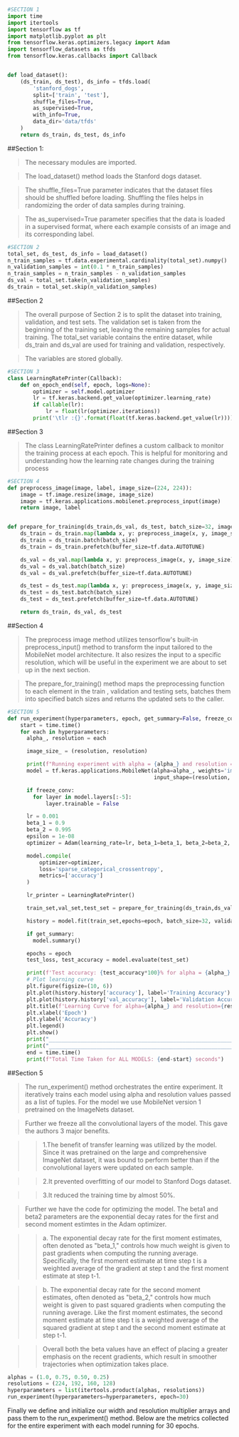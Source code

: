 ```python
#SECTION 1
import time
import itertools
import tensorflow as tf
import matplotlib.pyplot as plt
from tensorflow.keras.optimizers.legacy import Adam
import tensorflow_datasets as tfds
from tensorflow.keras.callbacks import Callback


def load_dataset():
    (ds_train, ds_test), ds_info = tfds.load(
        'stanford_dogs',
        split=['train', 'test'],
        shuffle_files=True,
        as_supervised=True,
        with_info=True,
        data_dir='data/tfds'
    )
    return ds_train, ds_test, ds_info
```

##Section 1:
>The necessary modules are imported.

>The load_dataset() method loads the Stanford dogs dataset.

>The shuffle_files=True parameter indicates that the dataset files should be shuffled before loading. Shuffling the files helps in randomizing the order of data samples during training.

>The as_supervised=True parameter specifies that the data is loaded in a supervised format, where each example consists of an image and its corresponding label.


```python
#SECTION 2
total_set, ds_test, ds_info = load_dataset()
n_train_samples = tf.data.experimental.cardinality(total_set).numpy()
n_validation_samples = int(0.1 * n_train_samples)
n_train_samples = n_train_samples - n_validation_samples
ds_val = total_set.take(n_validation_samples)
ds_train = total_set.skip(n_validation_samples)
```

##Section 2

> The overall purpose of Section 2 is to split the dataset into training, validation, and test sets. The validation set is taken from the beginning of the training set, leaving the remaining samples for actual training. The total_set variable contains the entire dataset, while ds_train and ds_val are used for training and validation, respectively.

>The variables are stored globally.


```python
#SECTION 3
class LearningRatePrinter(Callback):
    def on_epoch_end(self, epoch, logs=None):
        optimizer = self.model.optimizer
        lr = tf.keras.backend.get_value(optimizer.learning_rate)
        if callable(lr):
            lr = float(lr(optimizer.iterations))
        print('\tlr :{}'.format(float(tf.keras.backend.get_value(lr))))
```

##Section 3

> The class LearningRatePrinter defines a custom callback to monitor the training process at each epoch. This is helpful for monitoring and understanding how the learning rate changes during the training process


```python
#SECTION 4
def preprocess_image(image, label, image_size=(224, 224)):
    image = tf.image.resize(image, image_size)
    image = tf.keras.applications.mobilenet.preprocess_input(image)
    return image, label


def prepare_for_training(ds_train,ds_val, ds_test, batch_size=32, image_size=(224, 224)):
    ds_train = ds_train.map(lambda x, y: preprocess_image(x, y, image_size), num_parallel_calls=tf.data.AUTOTUNE)
    ds_train = ds_train.batch(batch_size)
    ds_train = ds_train.prefetch(buffer_size=tf.data.AUTOTUNE)

    ds_val = ds_val.map(lambda x, y: preprocess_image(x, y, image_size), num_parallel_calls=tf.data.AUTOTUNE)
    ds_val = ds_val.batch(batch_size)
    ds_val = ds_val.prefetch(buffer_size=tf.data.AUTOTUNE)

    ds_test = ds_test.map(lambda x, y: preprocess_image(x, y, image_size), num_parallel_calls=tf.data.AUTOTUNE)
    ds_test = ds_test.batch(batch_size)
    ds_test = ds_test.prefetch(buffer_size=tf.data.AUTOTUNE)

    return ds_train, ds_val, ds_test
```

##Section 4

> The preprocess image method utilizes tensorflow's built-in preprocess_input() method to transform the input tailored to the MobileNet model architecture. It also resizes the input to a specific resolution, which will be useful in the experiment we are about to set up in the next section.

> The prepare_for_training() method maps the preprocessing function to each element in the train , validation and testing sets, batches them into specified batch sizes and returns the updated sets to the caller.


```python
#SECTION 5
def run_experiment(hyperparameters, epoch, get_summary=False, freeze_conv=True):
    start = time.time()
    for each in hyperparameters:
      alpha_, resolution = each

      image_size_ = (resolution, resolution)

      print(f"Running experiment with alpha = {alpha_} and resolution = {resolution}")
      model = tf.keras.applications.MobileNet(alpha=alpha_, weights='imagenet', include_top=True,
                                              input_shape=(resolution, resolution,3))

      if freeze_conv:
        for layer in model.layers[:-5]:
            layer.trainable = False

      lr = 0.001
      beta_1 = 0.9
      beta_2 = 0.995
      epsilon = 1e-08
      optimizer = Adam(learning_rate=lr, beta_1=beta_1, beta_2=beta_2, epsilon=epsilon)

      model.compile(
          optimizer=optimizer,
          loss='sparse_categorical_crossentropy',
          metrics=['accuracy']
      )

      lr_printer = LearningRatePrinter()

      train_set,val_set,test_set = prepare_for_training(ds_train,ds_val, ds_test, batch_size=32, image_size=image_size_)

      history = model.fit(train_set,epochs=epoch, batch_size=32, validation_data=val_set,callbacks=[lr_printer])

      if get_summary:
        model.summary()

      epochs = epoch
      test_loss, test_accuracy = model.evaluate(test_set)

      print(f'Test accuracy: {test_accuracy*100}% for alpha = {alpha_} and resolution = {resolution}')
      # Plot learning curve
      plt.figure(figsize=(10, 6))
      plt.plot(history.history['accuracy'], label='Training Accuracy')
      plt.plot(history.history['val_accuracy'], label='Validation Accuracy')
      plt.title(f'Learning Curve for alpha={alpha_} and resolution={resolution}')
      plt.xlabel('Epoch')
      plt.ylabel('Accuracy')
      plt.legend()
      plt.show()
      print("_________________________________________________________________________________________________________________________")
      print("_________________________________________________________________________________________________________________________")
      end = time.time()
      print(f"Total Time Taken for ALL MODELS: {end-start} seconds")
```

##Section 5

>The run_experiment() method orchestrates the entire experiment. It iteratively trains each model using alpha and resolution values passed as a list of tuples.
For the model we use MobileNet version 1 pretrained on the ImageNets dataset.

>Further we freeze all the convolutional layers of the model. This gave the authors 3 major benefits.
  
  >>1.The benefit of transfer learning was utilized by the model. Since it was pretrained on the large and comprehensive ImageNet dataset, it was bound to perform better than if the convolutional layers were updated on each sample.

  >>2.It prevented overfitting of our model to Stanford Dogs dataset.

  >>3.It reduced the training time by almost 50%.

> Further we have the code for optimizing the model. The beta1 and beta2 parameters are the exponential decay rates for the first and second moment estimtes in the Adam optimizer.

  >>a. The exponential decay rate for the first moment estimates, often denoted as "beta_1," controls how much weight is given to past gradients when computing the running average. Specifically, the first moment estimate at time step t is a weighted average of the gradient at step t and the first moment estimate at step t-1.

  >>b. The exponential decay rate for the second moment estimates, often denoted as "beta_2," controls how much weight is given to past squared gradients when computing the running average. Like the first moment estimates, the second moment estimate at time step t is a weighted average of the squared gradient at step t and the second moment estimate at step t-1.

  >> Overall both the beta values have an effect of placing a greater emphasis on the recent gradients, which result in smoother trajectories when optimization takes place.



```python
alphas = (1.0, 0.75, 0.50, 0.25)
resolutions = (224, 192, 160, 128)
hyperparameters = list(itertools.product(alphas, resolutions))
run_experiment(hyperparameters=hyperparameters, epoch=30)
```

Finally we define and initialize our width and resolution multiplier arrays and pass them to the run_experiment() method. Below are the metrics collected for the entire experiment with each model running for 30 epochs.

